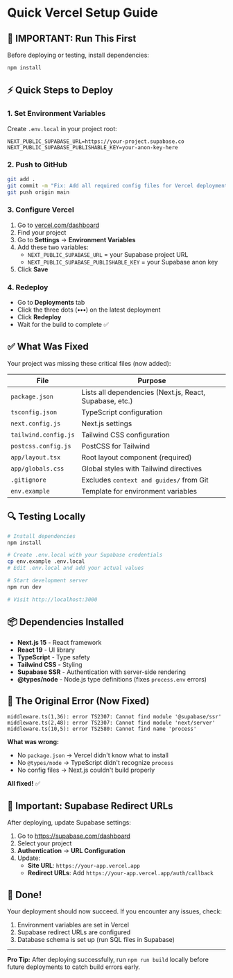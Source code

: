 # Quick Vercel Setup Guide

## 🚨 IMPORTANT: Run This First

Before deploying or testing, install dependencies:

```bash
npm install
```

## ⚡ Quick Steps to Deploy

### 1. Set Environment Variables

Create `.env.local` in your project root:

```env
NEXT_PUBLIC_SUPABASE_URL=https://your-project.supabase.co
NEXT_PUBLIC_SUPABASE_PUBLISHABLE_KEY=your-anon-key-here
```

### 2. Push to GitHub

```bash
git add .
git commit -m "Fix: Add all required config files for Vercel deployment"
git push origin main
```

### 3. Configure Vercel

1. Go to [vercel.com/dashboard](https://vercel.com/dashboard)
2. Find your project
3. Go to **Settings** → **Environment Variables**
4. Add these two variables:
   - `NEXT_PUBLIC_SUPABASE_URL` = your Supabase project URL
   - `NEXT_PUBLIC_SUPABASE_PUBLISHABLE_KEY` = your Supabase anon key
5. Click **Save**

### 4. Redeploy

- Go to **Deployments** tab
- Click the three dots (**•••**) on the latest deployment
- Click **Redeploy**
- Wait for the build to complete ✅

## ✅ What Was Fixed

Your project was missing these critical files (now added):

| File | Purpose |
|------|---------|
| `package.json` | Lists all dependencies (Next.js, React, Supabase, etc.) |
| `tsconfig.json` | TypeScript configuration |
| `next.config.js` | Next.js settings |
| `tailwind.config.js` | Tailwind CSS configuration |
| `postcss.config.js` | PostCSS for Tailwind |
| `app/layout.tsx` | Root layout component (required) |
| `app/globals.css` | Global styles with Tailwind directives |
| `.gitignore` | Excludes `context and guides/` from Git |
| `env.example` | Template for environment variables |

## 🔍 Testing Locally

```bash
# Install dependencies
npm install

# Create .env.local with your Supabase credentials
cp env.example .env.local
# Edit .env.local and add your actual values

# Start development server
npm run dev

# Visit http://localhost:3000
```

## 📦 Dependencies Installed

- **Next.js 15** - React framework
- **React 19** - UI library
- **TypeScript** - Type safety
- **Tailwind CSS** - Styling
- **Supabase SSR** - Authentication with server-side rendering
- **@types/node** - Node.js type definitions (fixes `process.env` errors)

## 🎯 The Original Error (Now Fixed)

```
middleware.ts(1,36): error TS2307: Cannot find module '@supabase/ssr'
middleware.ts(2,48): error TS2307: Cannot find module 'next/server'
middleware.ts(10,5): error TS2580: Cannot find name 'process'
```

**What was wrong:**
- No `package.json` → Vercel didn't know what to install
- No `@types/node` → TypeScript didn't recognize `process`
- No config files → Next.js couldn't build properly

**All fixed!** ✅

## 🔐 Important: Supabase Redirect URLs

After deploying, update Supabase settings:

1. Go to https://supabase.com/dashboard
2. Select your project
3. **Authentication** → **URL Configuration**
4. Update:
   - **Site URL**: `https://your-app.vercel.app`
   - **Redirect URLs**: Add `https://your-app.vercel.app/auth/callback`

## 🎉 Done!

Your deployment should now succeed. If you encounter any issues, check:

1. Environment variables are set in Vercel
2. Supabase redirect URLs are configured
3. Database schema is set up (run SQL files in Supabase)

---

**Pro Tip:** After deploying successfully, run `npm run build` locally before future deployments to catch build errors early.

